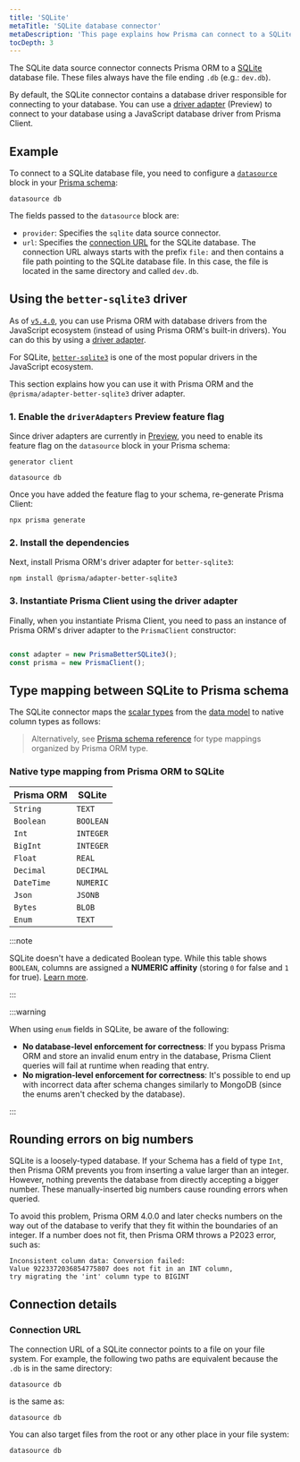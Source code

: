 ```yaml
---
title: 'SQLite'
metaTitle: 'SQLite database connector'
metaDescription: 'This page explains how Prisma can connect to a SQLite database using the SQLite database connector.'
tocDepth: 3
---
```


The SQLite data source connector connects Prisma ORM to a [SQLite](https://www.sqlite.org/) database file. These files always have the file ending `.db` (e.g.: `dev.db`).

By default, the SQLite connector contains a database driver responsible for connecting to your database. You can use a [driver adapter](/orm/overview/databases/database-drivers#driver-adapters) (Preview) to connect to your database using a JavaScript database driver from Prisma Client.

## Example

To connect to a SQLite database file, you need to configure a [`datasource`](/orm/prisma-schema/overview/data-sources) block in your [Prisma schema](/orm/prisma-schema):

```prisma file=schema.prisma
datasource db 
```

The fields passed to the `datasource` block are:

- `provider`: Specifies the `sqlite` data source connector.
- `url`: Specifies the [connection URL](/orm/reference/connection-urls) for the SQLite database. The connection URL always starts with the prefix `file:` and then contains a file path pointing to the SQLite database file. In this case, the file is located in the same directory and called `dev.db`.

## Using the `better-sqlite3` driver

As of [`v5.4.0`](https://github.com/prisma/prisma/releases/tag/5.4.0), you can use Prisma ORM with database drivers from the JavaScript ecosystem (instead of using Prisma ORM's built-in drivers). You can do this by using a [driver adapter](/orm/overview/databases/database-drivers).

For SQLite, [`better-sqlite3`](https://github.com/WiseLibs/better-sqlite3) is one of the most popular drivers in the JavaScript ecosystem. 

This section explains how you can use it with Prisma ORM and the `@prisma/adapter-better-sqlite3` driver adapter.

### 1. Enable the `driverAdapters` Preview feature flag

Since driver adapters are currently in [Preview](/orm/more/releases#preview), you need to enable its feature flag on the `datasource` block in your Prisma schema:

```prisma file=schema.prisma
generator client 

datasource db 
```

Once you have added the feature flag to your schema, re-generate Prisma Client:

```terminal
npx prisma generate
```

### 2. Install the dependencies

Next, install Prisma ORM's driver adapter for `better-sqlite3`:

```terminal
npm install @prisma/adapter-better-sqlite3
```

### 3. Instantiate Prisma Client using the driver adapter

Finally, when you instantiate Prisma Client, you need to pass an instance of Prisma ORM's driver adapter to the `PrismaClient` constructor:

```ts

const adapter = new PrismaBetterSQLite3();
const prisma = new PrismaClient();
```

## Type mapping between SQLite to Prisma schema

The SQLite connector maps the [scalar types](/orm/prisma-schema/data-model/models#scalar-fields) from the [data model](/orm/prisma-schema/data-model/models) to native column types as follows:

> Alternatively, see [Prisma schema reference](/orm/reference/prisma-schema-reference#model-field-scalar-types) for type mappings organized by Prisma ORM type.

### Native type mapping from Prisma ORM to SQLite

| Prisma ORM | SQLite        |
| ---------- | ------------- |
| `String`   | `TEXT`        |
| `Boolean`  | `BOOLEAN`     |
| `Int`      | `INTEGER`     |
| `BigInt`   | `INTEGER`     |
| `Float`    | `REAL`        |
| `Decimal`  | `DECIMAL`     |
| `DateTime` | `NUMERIC`     |
| `Json`     | `JSONB`       |
| `Bytes`    | `BLOB`        |
| `Enum`     | `TEXT`        |

:::note

SQLite doesn't have a dedicated Boolean type. While this table shows `BOOLEAN`, columns are assigned a **NUMERIC affinity** (storing `0` for false and `1` for true). [Learn more](https://www.sqlite.org/datatype3.html#boolean).

:::

:::warning

When using `enum` fields in SQLite, be aware of the following:

- **No database-level enforcement for correctness**: If you bypass Prisma ORM and store an invalid enum entry in the database, Prisma Client queries will fail at runtime when reading that entry.
- **No migration-level enforcement for correctness**: It's possible to end up with incorrect data after schema changes similarly to MongoDB (since the enums aren't checked by the database).

:::

## Rounding errors on big numbers

SQLite is a loosely-typed database. If your Schema has a field of type `Int`, then Prisma ORM prevents you from inserting a value larger than an integer. However, nothing prevents the database from directly accepting a bigger number. These manually-inserted big numbers cause rounding errors when queried.

To avoid this problem, Prisma ORM 4.0.0 and later checks numbers on the way out of the database to verify that they fit within the boundaries of an integer. If a number does not fit, then Prisma ORM throws a P2023 error, such as:

```
Inconsistent column data: Conversion failed:
Value 9223372036854775807 does not fit in an INT column,
try migrating the 'int' column type to BIGINT
```

## Connection details

### Connection URL

The connection URL of a SQLite connector points to a file on your file system. For example, the following two paths are equivalent because the `.db` is in the same directory:

```prisma file=schema.prisma
datasource db 
```

is the same as:

```prisma file=schema.prisma
datasource db 
```

You can also target files from the root or any other place in your file system:

```prisma file=schema.prisma
datasource db 
```